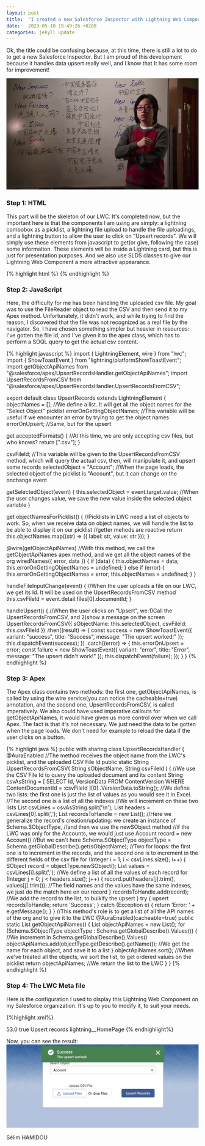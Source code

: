 ```yaml
---
layout: post
title:  "I created a new Salesforce Inspector with Lightning Web Components"
date:   2023-05-10 19:49:26 +0200
categories: jekyll update
---
```

Ok, the title could be confusing because, at this time, there is still a lot to do to get a new Salesforce Inspector.
But I am proud of this development because it handles data upsert really well, and I know that It has some room for improvement!

![Uploading CSV Files](/Images/jian-yang-new-internet.jpg)

<h3>Step 1: HTML</h3>
This part will be the skeleton of our LWC. It's completed now, but the important here is that the components I am using are simply: a lightning combobox as a picklist, a lightning file upload to handle the file uploadings, and a lightning button to allow the user to click on "Upsert records". We will simply use these elements from javascript to get(or give, following the case) some information. These elements will be inside a Lightning card, but this is just for presentation purposes. And we also use SLDS classes to give our Lightning Web Component a more attractive appearance.

{% highlight html %}
<template>
  <lightning-card>
    <div slot="title" class="slds-m-left_small">Upsert Records</div>
    <div class="slds-m-around_medium">
      <div class="slds-m-left_small slds-m-around_small">
        <!--Picklist-->
        <lightning-combobox
          label="Select Object"
          default="Select Object"
          value={selectedObject}
          options={objectNamesForPicklist}
          onchange={getSelectedObject}
        ></lightning-combobox>
      </div>
      <div
        class="slds-m-left_none slds-p-left_none demo-only demo-only--sizing slds-grid slds-wrap"
      >
        <div
          class="slds-m-left_none slds-p-left_none slds-col slds-size_2-of-3"
        >
          <div
            class="slds-m-left_none slds-p-left_none slds-box_x-small slds-text-align_center slds-m-around_small"
          >
            <!--File upload component-->
            <lightning-file-upload
              label="Upload CSV File"
              accept={acceptedFormats}
              data-id="csv-file"
              onuploadfinished={handleFileInputChange}
            >
            </lightning-file-upload>
          </div>
        </div>
        <div class="slds-col slds-size_1-of-3 .slds-is-relative">
          <div style="position: relative; top: 2.9rem; left: 0rem; border: 0px">
            <!--Upsert records button-->
            <lightning-button
              label="Upsert Records"
              variant="brand"
              onclick={handleUpsert}
            ></lightning-button>
          </div>
        </div>
      </div>
    </div>
  </lightning-card>
</template>
{% endhighlight %}

<h3>Step 2: JavaScript</h3>
Here, the difficulty for me has been handling the uploaded csv file. My goal was to use the FileReader object to read the CSV and then send it to my Apex method. Unfortunately, it didn't work, and while trying to find the reason, I discovered that the file was not recognized as a real file by the navigator. So, I have chosen something simpler but heavier in resources: I've gotten the file Id, and I've given it to the apex class, which has to perform a SOQL query to get the actual csv content.

{% highlight javascript %}
import { LightningElement, wire } from "lwc";
import { ShowToastEvent } from "lightning/platformShowToastEvent";
import getObjectApiNames from "@salesforce/apex/UpsertRecordsHandler.getObjectApiNames";
import UpsertRecordsFromCSV from "@salesforce/apex/UpsertRecordsHandler.UpsertRecordsFromCSV";

export default class UpsertRecords extends LightningElement {
  objectNames = []; //We define a list. It will get all the object names for the "Select Object" picklist
  errorOnGettingObjectNames; //This variable will be useful if we encounter an error by trying to get the object names
  errorOnUpsert; //Same, but for the upsert

  get acceptedFormats() {
    //At this time, we are only accepting csv files, but who knows?
    return [".csv"];
  }

  csvFileId; //This variable will be given to the UpsertRecordsFromCSV method, which will query the actual csv, then, will manipulate it, and upsert some records
  selectedObject = "Account"; //When the page loads, the selected object of the picklist is "Account", but it can change on the onchange event

  getSelectedObject(event) {
    this.selectedObject = event.target.value; //When the user changes value, we save the new value inside the selected object variable
  }

  get objectNamesForPicklist() {
    //Picklists in LWC need a list of objects to work. So, when we receive data on object names, we will handle the list to be able to display it on our picklist
    //getter mehods are reactive
    return this.objectNames.map((str) => ({ label: str, value: str }));
  }

  @wire(getObjectApiNames) //With this method, we call the getObjectApiNames apex method, and we get all the object names of the org
  wiredNames({ error, data }) {
    if (data) {
      this.objectNames = data;
      this.errorOnGettingObjectNames = undefined;
    } else if (error) {
      this.errorOnGettingObjectNames = error;
      this.objectNames = undefined;
    }
  }

  handleFileInputChange(event) {
    //When the user uploads a file on our LWC, we get its Id. It will be used on the UpsertRecordsFromCSV method
    this.csvFileId = event.detail.files[0].documentId;
  }

  handleUpsert() {
    //When the user clicks on "Upsert", we:1)Call the UpsertRecordsFromCSV, and 2)show a message on the screen
    UpsertRecordsFromCSV({
      sObjectName: this.selectedObject,
      csvFileId: this.csvFileId
    })
      .then((result) => {
        const success = new ShowToastEvent({
          variant: "success",
          title: "Success",
          message: "The upsert worked!"
        });
        this.dispatchEvent(success);
      })
      .catch((error) => {
        this.errorOnUpsert = error;
        const failure = new ShowToastEvent({
          variant: "error",
          title: "Error",
          message: "The upsert didn't work!"
        });
        this.dispatchEvent(failure);
      });
  }
}
{% endhighlight %}


<h3>Step 3: Apex</h3>
The Apex class contains two methods: the first one, getObjectApiNames, is called by using the wire service(you can notice the cacheable=true) annotation, and the second one, UpsertRecordsFromCSV, is called imperatively.
We also could have used imperative callouts for getObjectApiNames, it would have given us more control over when we call Apex. The fact is that it's not necessary. We just need the data to be gotten when the page loads. We don't need for example to reload the data if the user clicks on a button.

{% highlight java %}
public with sharing class UpsertRecordsHandler {
  @AuraEnabled
  //The method receives the object name from the LWC's picklist, and the uploaded CSV File Id
  public static String UpsertRecordsFromCSV(
    String sObjectName,
    String csvFileId
  ) {
    //We use the CSV File Id to query the uploaded document and its content
    String csvAsString = [
        SELECT Id, VersionData
        FROM ContentVersion
        WHERE ContentDocumentId = :csvFileId
      ][0]
      .VersionData.toString();
    //We define two lists: the first one is just the list of values as you would see it in Excel.
    //The second one is a list of all the indexes
    //We will increment on these two lists
    List<String> csvLines = csvAsString.split('\n');
    List<String> headers = csvLines[0].split(',');
    List<SObject> recordsToHandle = new List<SObject>();
    //Here we generalize the record's creation/updating: we create an instance of Schema.SObjectType,
    //and then we use the newSObject method
    //if the LWC was only for the Accounts, we would just use Account record = new Account()
    //But we can't here
    Schema.SObjectType objectType = Schema.getGlobalDescribe().get(sObjectName);
    //Two for loops: the first one is to increment in the records, and the second one is to increment in the different fields of the csv file
    for (Integer i = 1; i < csvLines.size(); i++) {
      SObject record = objectType.newSObject();
      List<String> values = csvLines[i].split(','); //We define a list of all the values of each record
      for (Integer j = 0; j < headers.size(); j++) {
        record.put(headers[j].trim(), values[j].trim()); //The field names and the values have the same indexes, we just do the match here on our record
      }
      recordsToHandle.add(record); //We add the record to the list, to bulkify the upsert
    }
    try {
      upsert recordsToHandle;
      return 'Success';
    } catch (Exception e) {
      return 'Error: ' + e.getMessage();
    }
  }
  //This method's role is to get a list of all the API names of the org and to give it to the LWC
  @AuraEnabled(cacheable=true)
  public static List<String> getObjectApiNames() {
    List<String> objectApiNames = new List<String>();
    for (Schema.SObjectType objectType : Schema.getGlobalDescribe().Values()) {
      //We increment in Schema.getGlobalDescribe().Values()
      objectApiNames.add(objectType.getDescribe().getName()); //We get the name for each object, and save it to a list
    }
    objectApiNames.sort(); //When we've treated all the objects, we sort the list, to get ordered values on the picklist
    return objectApiNames; //We return the list to the LWC
  }
}
{% endhighlight %}

<h3>Step 4: The LWC Meta file</h3>
Here is the configuration I used to display this Lightning Web Component on my Salesforce organization. 
It's up to you to modify it, to suit your needs.

{%highlight xml%}
<?xml version="1.0" encoding="UTF-8"?>
<LightningComponentBundle xmlns="http://soap.sforce.com/2006/04/metadata">
    <apiVersion>53.0</apiVersion>
    <isExposed>true</isExposed>
    <masterLabel>Upsert records</masterLabel>
    <targets>
        <target>lightning__HomePage</target>
    </targets>
</LightningComponentBundle>
{% endhighlight%}

Now, you can see the result:
![Final result](/Images/success_upload_csv.jpg)

Sélim HAMIDOU